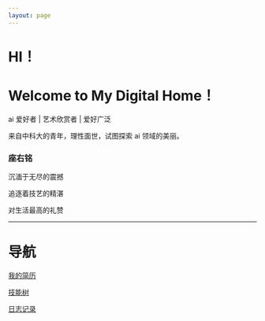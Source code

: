 ```yaml
---
layout: page
---
```


# HI！

# Welcome to My Digital Home！

ai 爱好者 | 艺术欣赏者 | 爱好广泛

来自中科大的青年，理性面世，试图探索 ai 领域的美丽。

### 座右铭

沉湎于无尽的震撼

追逐着技艺的精湛

对生活最高的礼赞

---

# 导航

[我的简历](hkunzhao.github.io/cv/)

[技能树](hkunzhao.github.io/hobbies/)

[日志记录](hkunzhao.github.io/blogs/)
